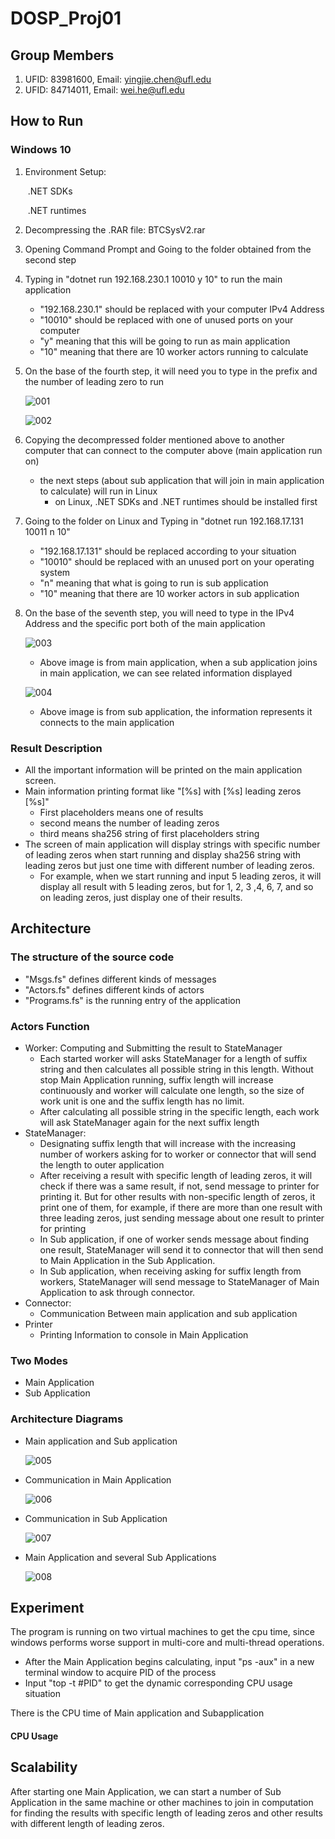 # DOSP_Proj01

## Group Members

1. UFID: 83981600, Email: yingjie.chen@ufl.edu
2. UFID: 84714011, Email: wei.he@ufl.edu

## How to Run

### Windows 10

1. Environment Setup: 

   ​	.NET SDKs

   ​	.NET runtimes

2. Decompressing the .RAR file: BTCSysV2.rar 

3. Opening Command Prompt and Going to the folder obtained from the second step

4. Typing in "dotnet run 192.168.230.1 10010 y 10" to run the main application

   - "192.168.230.1" should be replaced with your computer IPv4 Address
   - "10010" should be replaced with one of unused ports on your computer
   - "y" meaning that this will be going to run as main application
   - "10" meaning that there are 10 worker actors running to calculate
   
5. On the base of the fourth step, it will need you to type in the prefix and the number of leading zero to run

   ![001](images/001.png)

   ![002](images/002.png)

6. Copying the decompressed folder mentioned above to another computer that can connect to the computer above (main application run on) 

   - the next steps (about sub application that will join in main application to calculate) will run in Linux
     - on Linux, .NET SDKs and .NET runtimes should be installed first

7. Going to the folder on Linux and Typing in "dotnet run 192.168.17.131 10011 n 10"

   - "192.168.17.131" should be replaced according to your situation
   - "10010" should be replaced with an unused port on your operating system
   - "n" meaning that what is going to run is sub application
   - "10" meaning that there are 10 worker actors in sub application

8. On the base of the seventh step, you will need to type in the IPv4 Address and the specific port  both of the main application 

   ![003](images/003.png)

   - Above image is from main application, when a sub application joins in main application, we can see related information displayed

   ![004](images/004.png)

   - Above image is from sub application, the information represents it connects to the main application

### Result Description

- All the important information will be printed on the main application screen.
- Main information printing format like "[%s] with [%s] leading zeros [%s]"
  - First placeholders means one of results
  - second means the number of leading zeros
  - third means sha256 string of first placeholders string
- The screen of main application will display strings with specific number of leading zeros when start running and display sha256 string with leading zeros but just one time with different number of leading zeros.
  - For example, when we start running and input 5 leading zeros, it will display all result with 5 leading zeros, but for 1, 2, 3 ,4, 6, 7, and so on leading zeros, just display one of their results.



## Architecture

### The structure of the source code

- "Msgs.fs" defines different kinds of messages
- "Actors.fs" defines different kinds of actors
- "Programs.fs" is the running entry of the application

### Actors Function

- Worker: Computing and Submitting the result to StateManager
  - Each started worker will asks StateManager for a length of suffix string and then calculates all possible string in this length. Without stop Main Application running, suffix length will increase continuously and worker will calculate one length, so the size of work unit is one and the suffix length has no limit.
  - After calculating all possible string in the specific length, each work will ask StateManager again for the next suffix length
- StateManager: 
  - Designating suffix length that will increase with the increasing number of workers asking for to worker or connector that will send the length to outer application
  - After receiving a result with specific length of leading zeros, it will check if there was a same result, if not, send message to printer for printing it. But for other results with non-specific length of zeros, it print one of them, for example, if there are more than one result with three leading zeros, just sending message about one result to printer for printing
  - In Sub application, if one of worker sends message about finding one result, StateManager will send it to connector that will then send to Main Application in the Sub Application.
  - In Sub application, when receiving asking for suffix length from workers, StateManager will send message to StateManager of Main Application to ask through connector.
- Connector:
  - Communication Between main application and sub application
- Printer
  - Printing Information to console in Main Application

### Two Modes 

- Main Application
- Sub Application

### Architecture Diagrams

- Main application and Sub application

  ![005](images/005.png)

- Communication in Main Application

  ![006](images/006.png)

- Communication in Sub Application

  ![007](images/007.png)

- Main Application and several Sub Applications

  ![008](images/008.png)

## Experiment

The program is running on two virtual machines to get the cpu time, since windows performs worse support in multi-core and multi-thread operations.
- After the Main Application begins calculating, input "ps -aux" in a new terminal window to acquire PID of the process
- Input "top -t #PID" to get the dynamic corresponding CPU usage situation

There is the CPU time of Main application and Subapplication 


#### CPU Usage







## Scalability

After starting one Main Application, we can start a number of Sub Application in the same machine or other machines to join in computation for finding the results with specific length of leading zeros and other results with different length of leading zeros.





